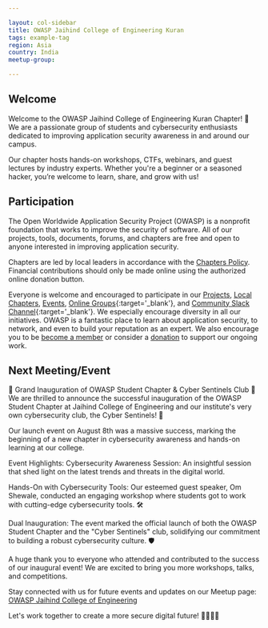 ```yaml
---

layout: col-sidebar
title: OWASP Jaihind College of Engineering Kuran
tags: example-tag
region: Asia
country: India
meetup-group:

---
```


## Welcome
Welcome to the OWASP Jaihind College of Engineering Kuran Chapter! 🎉  
We are a passionate group of students and cybersecurity enthusiasts dedicated to improving application security awareness in and around our campus.

Our chapter hosts hands-on workshops, CTFs, webinars, and guest lectures by industry experts. Whether you're a beginner or a seasoned hacker, you’re welcome to learn, share, and grow with us!

## Participation
The Open Worldwide Application Security Project (OWASP) is a nonprofit foundation that works to improve the security of software. All of our projects, tools, documents, forums, and chapters are free and open to anyone interested in improving application security. 

Chapters are led by local leaders in accordance with the [Chapters Policy](/www-policy/operational/chapters). Financial contributions should only be made online using the authorized online donation button. 

Everyone is welcome and encouraged to participate in our [Projects](/projects/), [Local Chapters](/chapters/), [Events](/events/), [Online Groups](https://groups.google.com/a/owasp.com/){:target='_blank'}, and [Community Slack Channel](https://owasp.slack.com/){:target='_blank'}. We especially encourage diversity in all our initiatives. OWASP is a fantastic place to learn about application security, to network, and even to build your reputation as an expert. We also encourage you to be [become a member](/membership/) or consider a [donation](/donate/) to support our ongoing work.

Next Meeting/Event <!-- You should keep this section as it will populate your meetup events -->
---------------------
🚀 Grand Inauguration of OWASP Student Chapter & Cyber Sentinels Club 🚀
We are thrilled to announce the successful inauguration of the OWASP Student Chapter at Jaihind College of Engineering and our institute's very own cybersecurity club, the Cyber Sentinels! 🎉

Our launch event on August 8th was a massive success, marking the beginning of a new chapter in cybersecurity awareness and hands-on learning at our college.

Event Highlights:
Cybersecurity Awareness Session: An insightful session that shed light on the latest trends and threats in the digital world.

Hands-On with Cybersecurity Tools: Our esteemed guest speaker, Om Shewale, conducted an engaging workshop where students got to work with cutting-edge cybersecurity tools. 🛠️

Dual Inauguration: The event marked the official launch of both the OWASP Student Chapter and the "Cyber Sentinels" club, solidifying our commitment to building a robust cybersecurity culture. 🛡️

A huge thank you to everyone who attended and contributed to the success of our inaugural event! We are excited to bring you more workshops, talks, and competitions.

Stay connected with us for future events and updates on our Meetup page: [OWASP Jaihind College of Engineering](https://www.meetup.com/meetup-group-fcxeccgx/?eventOrigin=your_groups)

Let's work together to create a more secure digital future! 👨‍💻👩‍💻

